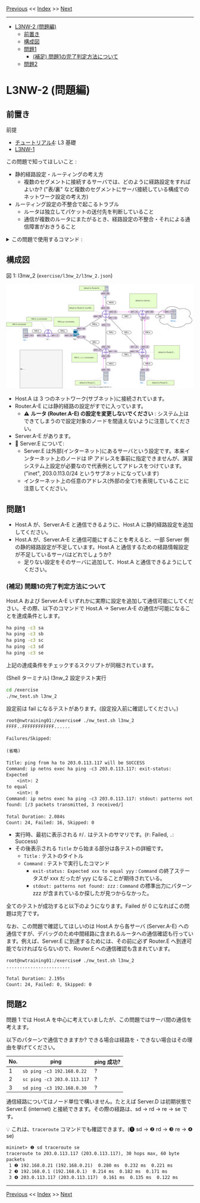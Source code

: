 <!-- HEADER -->
[Previous](../l3nw_1/l3nw_1ans.md) << [Index](../index.md) >> [Next](../l3nw_2/l3nw_2ans.md)

---
<!-- /HEADER -->

<!-- TOC -->

- [L3NW-2 (問題編)](#l3nw-2-問題編)
  - [前置き](#前置き)
  - [構成図](#構成図)
  - [問題1](#問題1)
    - [(補足) 問題1の完了判定方法について](#補足-問題1の完了判定方法について)
  - [問題2](#問題2)

<!-- /TOC -->

# L3NW-2 (問題編)

## 前置き

前提

- [チュートリアル4](../tutorial_4/tutorial_4.md): L3 基礎
- [L3NW-1](../l3nw_1/l3nw_1.md)

この問題で知ってほしいこと :

- 静的経路設定・ルーティングの考え方
  * 複数のセグメントに接続するサーバでは、どのように経路設定をすればよいか? ("表/裏" など複数のセグメントにサーバ接続している構成でのネットワーク設定の考え方)
- ルーティング設定の不整合で起こるトラブル
  * ルータは独立してパケットの送付先を判断していること
  * 通信が複数のルータにまたがるとき、経路設定の不整合・それによる通信障害がおきうること

<details>

<summary>この問題で使用するコマンド :</summary>

* インタフェースの一覧表示・設定確認
  * IP アドレス一の確認
    * `ip addr show [dev インタフェース名]`
* ルーティングテーブルの確認
  * `ip route`
* L3 通信経路の確認
  * `traceroute 宛先IPアドレス`
* L3 の通信確認
  * `ping 宛先IPアドレス` (オプション `-c N` は送信するパケット数を指定します。)
* ルーティングテーブルの操作 (静的経路の追加・削除)
  * `ip route add 宛先ネットワーク via 中継先ルータ(nexthop)IPアドレス`
  * `ip route del 宛先ネットワーク`
  * デフォルトルートを設定する場合、宛先ネットワークアドレスとして `default` キーワードが使用可能 (例: `ip route add default via ...`)
* パケットキャプチャ (必要に応じて)
  * `tcpdump -l [-i インタフェース名]` : オプション `-l` がないとリアルタイムに表示されません。

</details>

## 構成図

図 1: l3nw_2 (`exercise/l3nw_2/l3nw_2.json`)

![Topology](topology.drawio.svg)

* Host.A は 3 つのネットワーク(サブネット)に接続されています。
* Router.A-E には静的経路の設定がすでに入っています。
  * :warning: **ルータ (Router.A-E) の設定を変更しないでください** : システム上はできてしまうので設定対象のノードを間違えないように注意してください。
* Server.A-E があります。
* :customs: Server.E について:
  * Server.E は外部(インターネット)にあるサーバという設定です。本来インターネット上のノードは IP アドレスを事前に指定できませんが、演習システム上設定が必要なので代表例としてアドレスをつけています。("inet", 203.0.113.0/24 というサブネットになっています)
  * インターネット上の任意のアドレス(外部の全て)を表現していることに注意してください。

## 問題1

* Host.A が、Server.A-E と通信できるように、Host.A に静的経路設定を追加してください。
* Host.A が、Server.A-E と通信可能にすることを考えると、一部 Server 側の静的経路設定が不足しています。Host.A と通信するための経路情報設定が不足しているサーバはどれでしょうか?
  * 足りない設定をそのサーバに追加して、Host.A と通信できるようにしてください。

### (補足) 問題1の完了判定方法について

Host.A および Server.A-E いずれかに実際に設定を追加して通信可能にしてください。その際、以下のコマンドで Host.A → Server.A-E の通信が可能になることを達成条件とします。

```bash
ha ping -c3 sa
ha ping -c3 sb
ha ping -c3 sc
ha ping -c3 sd
ha ping -c3 se
```

上記の達成条件をチェックするスクリプトが同梱されています。

(Shell ターミナル) l3nw_2 設定テスト実行

```bash
cd /exercise
./nw_test.sh l3nw_2
```

設定前は fail になるテストがあります。(設定投入前に確認してください。)

```text
root@nwtraining01:/exercise# ./nw_test.sh l3nw_2
FFFF..FFFFFFFFFFFF......

Failures/Skipped:

(省略)

Title: ping from ha to 203.0.113.117 will be SUCCESS
Command: ip netns exec ha ping -c3 203.0.113.117: exit-status:
Expected
    <int>: 2
to equal
    <int>: 0
Command: ip netns exec ha ping -c3 203.0.113.117: stdout: patterns not found: [/3 packets transmitted, 3 received/]

Total Duration: 2.084s
Count: 24, Failed: 16, Skipped: 0
```

* 実行時、最初に表示される `F`/`.` はテストのサマリです。(`F`: Failed, `.`: Success)
* その後表示される `Title` から始まる部分は各テストの詳細です。
  * `Title` : テストのタイトル
  * `Command` : テストで実行したコマンド
    * `exit-status: Expected xxx to equal yyy` : `Command` の終了ステータスが xxx だったが yyy になることが期待されている。
    * `stdout: patterns not found: zzz` : `Command` の標準出力にパターン zzz が含まれているか探したが見つからなかった。

全てのテストが成功すると以下のようになります。Failed が 0 になればこの問題は完了です。

なお、この問題で確認してほしいのは Host.A から各サーバ (Server.A-E) への通信ですが、デバッグのため中間経路に含まれるルータへの通信確認も行っています。例えば、Server.E に到達するためには、その前に必ず Router.E へ到達可能でなければならないので、Router.E への通信確認も含まれています。

```text
root@nwtraining01:/exercise# ./nw_test.sh l3nw_2 
........................

Total Duration: 2.195s
Count: 24, Failed: 0, Skipped: 0
```

## 問題2

問題 1 では Host.A を中心に考えていましたが、この問題ではサーバ間の通信を考えます。

以下のパターンで通信できますか? できる場合は経路を・できない場合はその理由を挙げてください。

|No.| ping                        | ping 成功? |
|---|-----------------------------|------------|
| 1 | `sb ping -c3 192.168.0.22`  | ? |
| 2 | `sc ping -c3 203.0.113.117` | ? |
| 3 | `sd ping -c3 192.168.0.30`  | ? |

通信経路についてはノード単位で構いません。たとえば Server.D は初期状態で Server.E (internet) と接続できます。その際の経路は、sd → rd → re → se です。

:bulb: これは、`traceroute` コマンドでも確認できます。(❶ sd → ❷ rd → ❸ re → ❹ se)

```text
mininet> ❶ sd traceroute se
traceroute to 203.0.113.117 (203.0.113.117), 30 hops max, 60 byte packets
 1 ❷ 192.168.0.21 (192.168.0.21)  0.280 ms  0.232 ms  0.221 ms
 2 ❸ 192.168.0.1 (192.168.0.1)  0.214 ms  0.182 ms  0.171 ms
 3 ❹ 203.0.113.117 (203.0.113.117)  0.161 ms  0.135 ms  0.122 ms
```

<!-- FOOTER -->

---

[Previous](../l3nw_1/l3nw_1ans.md) << [Index](../index.md) >> [Next](../l3nw_2/l3nw_2ans.md)
<!-- /FOOTER -->
